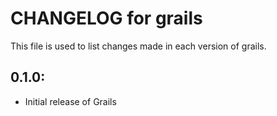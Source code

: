 # CHANGELOG for grails

This file is used to list changes made in each version of grails.

## 0.1.0:

* Initial release of Grails
